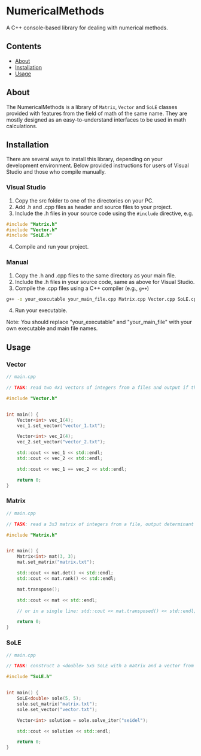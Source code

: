 # NumericalMethods
A C++ console-based library for dealing with numerical methods.

## Contents
+ [About](#about)
+ [Installation](#installation)
+ [Usage](#usage)

## About <a name="about"></a>
The NumericalMethods is a library of `Matrix`, `Vector` and `SoLE` classes provided with features from the field of math of the same name. They are mostly designed as an easy-to-understand interfaces to be used in math calculations.

## Installation <a name="installation"></a>
There are several ways to install this library, depending on your development environment. Below provided instructions for users of Visual Studio and those who compile manually.

### Visual Studio
1. Copy the src folder to one of the directories on your PC.
2. Add .h and .cpp files as header and source files to your project.
3. Include the .h files in your source code using the `#include` directive, e.g.

```cpp
#include "Matrix.h"
#include "Vector.h"
#include "SoLE.h"
```

4. Compile and run your project.

### Manual
1. Copy the .h and .cpp files to the same directory as your main file.
2. Include the .h files in your source code, same as above for Visual Studio.
3. Compile the .cpp files using a C++ compiler (e.g., `g++`)

```bash
g++ -o your_executable your_main_file.cpp Matrix.cpp Vector.cpp SoLE.cpp
```

4. Run your executable.

Note: You should replace "your_executable" and "your_main_file" with your own executable and main file names.

## Usage <a name="usage"></a>

### Vector
```cpp
// main.cpp

// TASK: read two 4x1 vectors of integers from a files and output if they are equal (i.e., if they contain the same elements)

#include "Vector.h"


int main() {
    Vector<int> vec_1(4);
    vec_1.set_vector("vector_1.txt");

    Vector<int> vec_2(4);
    vec_2.set_vector("vector_2.txt");

    std::cout << vec_1 << std::endl;
    std::cout << vec_2 << std::endl;

    std::cout << vec_1 == vec_2 << std::endl;

    return 0;
}
```

### Matrix
```cpp
// main.cpp

// TASK: read a 3x3 matrix of integers from a file, output determinant and rank, transpose matrix and output the result

#include "Matrix.h"


int main() {
    Matrix<int> mat(3, 3);
    mat.set_matrix("matrix.txt");

    std::cout << mat.det() << std::endl;
    std::cout << mat.rank() << std::endl;

    mat.transpose();

    std::cout << mat << std::endl;

    // or in a single line: std::cout << mat.transposed() << std::endl;

    return 0;
}
```

### SoLE
```cpp
// main.cpp

// TASK: construct a <double> 5x5 SoLE with a matrix and a vector from files, solve the system (with any iterative method) and output the solution

#include "SoLE.h"


int main() {
    SoLE<double> sole(5, 5);
    sole.set_matrix("matrix.txt");
    sole.set_vector("vector.txt");

    Vector<int> solution = sole.solve_iter("seidel");

    std::cout << solution << std::endl;

    return 0;
}
```
